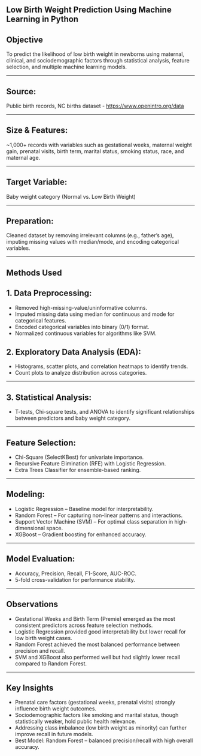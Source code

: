 ## Low Birth Weight Prediction Using Machine Learning in Python

## Objective
To predict the likelihood of low birth weight in newborns using maternal, clinical, and sociodemographic factors through statistical analysis, feature selection, and multiple machine learning models.

--- 

## Source: 
Public birth records, NC births dataset - https://www.openintro.org/data

---
## Size & Features:
~1,000+ records with variables such as gestational weeks, maternal weight gain, prenatal visits, birth term, marital status, smoking status, race, and maternal age.

---
## Target Variable: 
Baby weight category (Normal vs. Low Birth Weight)

---
## Preparation: 
Cleaned dataset by removing irrelevant columns (e.g., father’s age), imputing missing values with median/mode, and encoding categorical variables.

----
## Methods Used
## 1. Data Preprocessing:
- Removed high-missing-value/uninformative columns.
- Imputed missing data using median for continuous and mode for categorical features.
- Encoded categorical variables into binary (0/1) format.
- Normalized continuous variables for algorithms like SVM.

## 2. Exploratory Data Analysis (EDA):
- Histograms, scatter plots, and correlation heatmaps to identify trends.
- Count plots to analyze distribution across categories.

---- 
## 3. Statistical Analysis:
- T-tests, Chi-square tests, and ANOVA to identify significant relationships between predictors and baby weight category.

-----
## Feature Selection:
- Chi-Square (SelectKBest) for univariate importance.
- Recursive Feature Elimination (RFE) with Logistic Regression.
- Extra Trees Classifier for ensemble-based ranking.

-----
## Modeling:
- Logistic Regression – Baseline model for interpretability.
- Random Forest – For capturing non-linear patterns and interactions.
- Support Vector Machine (SVM) – For optimal class separation in high-dimensional space.
- XGBoost – Gradient boosting for enhanced accuracy.

----
## Model Evaluation:
- Accuracy, Precision, Recall, F1-Score, AUC-ROC.
- 5-fold cross-validation for performance stability.

---
## Observations
- Gestational Weeks and Birth Term (Premie) emerged as the most consistent predictors across feature selection methods.
- Logistic Regression provided good interpretability but lower recall for low birth weight cases.
- Random Forest achieved the most balanced performance between precision and recall.
- SVM and XGBoost also performed well but had slightly lower recall compared to Random Forest.

----
## Key Insights
- Prenatal care factors (gestational weeks, prenatal visits) strongly influence birth weight outcomes.
- Sociodemographic factors like smoking and marital status, though statistically weaker, hold public health relevance.
- Addressing class imbalance (low birth weight as minority) can further improve recall in future models.
- Best Model: Random Forest – balanced precision/recall with high overall accuracy.
